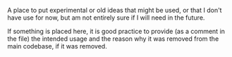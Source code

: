 A place to put experimental or old ideas that might be used, or that I don't have use for now, but am not entirely sure if I will need in the future. 

If something is placed here, it is good practice to provide (as a comment in the file) the intended usage and the reason why it was removed from the main codebase, if it was removed.
